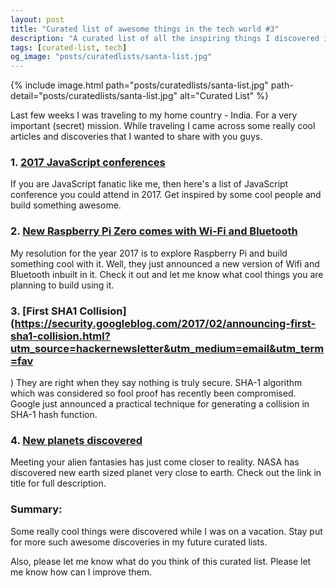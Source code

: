 ```yaml
---
layout: post
title: "Curated list of awesome things in the tech world #3"
description: "A curated list of all the inspiring things I discovered in the tech world this week. It includes great people I met, cool startups I came across and incredible solutions to tech problems I solved."
tags: [curated-list, tech]
og_image: "posts/curatedlists/santa-list.jpg"
---
```


{% include image.html path="posts/curatedlists/santa-list.jpg" path-detail="posts/curatedlists/santa-list.jpg" alt="Curated List" %}

Last few weeks I was traveling to my home country - India. For a very important (secret) mission. While traveling I came across some really cool articles and discoveries that I wanted to share with you guys.

### 1. [2017 JavaScript conferences](https://blog.hellojs.org/2017-javascript-conferences-6cf6ef948570#.i88ugk9pd)
If you are JavaScript fanatic like me, then here's a list of JavaScript conference you could attend in 2017. Get inspired by some cool people and build something awesome.

### 2. [New Raspberry Pi Zero comes with Wi-Fi and Bluetooth](https://arstechnica.com/information-technology/2017/02/new-10-raspberry-pi-zero-comes-with-wi-fi-and-bluetooth/)
My resolution for the year 2017 is to explore Raspberry Pi and build something cool with it. Well, they just announced a new version of Wifi and Bluetooth inbuilt in it. Check it out and let me know what cool things you are planning to build using it.


### 3. [First SHA1 Collision](https://security.googleblog.com/2017/02/announcing-first-sha1-collision.html?utm_source=hackernewsletter&utm_medium=email&utm_term=fav
)
They are right when they say nothing is truly secure. SHA-1 algorithm which was considered so fool proof has recently been compromised. Google just announced a practical technique for generating a collision in SHA-1 hash function.


### 4. [New planets discovered](http://www.nature.com/news/these-seven-alien-worlds-could-help-explain-how-planets-form-1.21512?WT.mc_id=TWT_NatureNews&utm_source=hackernewsletter&utm_medium=email&utm_term=fav)
Meeting your alien fantasies has just come closer to reality. NASA has discovered new earth sized planet very close to earth. Check out the link in title for full description.


### Summary:
Some really cool things were discovered while I was on a vacation. Stay put for more such awesome discoveries in my future curated lists.

Also, please let me know what do you think of this curated list. Please let me know how can I improve them.

